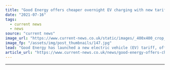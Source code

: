 ```yaml
---
title: "Good Energy offers cheaper overnight EV charging with new tariff"
date: "2021-07-16"
tags: 
  - current news
  - news
source: "current news"
image_url: "https://www.current-news.co.uk/static/images/_400x400_crop_center-center/Good-Energy-One-Point-2.jpg"
image_fp: "/assets/img/post_thumbnails/147.jpg"
lead: "​Good Energy has launched a new electric vehicle (EV) tariff, offering two overnight off-peak periods to charge at a cheaper rate."
article_url: "https://www.current-news.co.uk/news/good-energy-offers-cheaper-overnight-ev-charging-with-new-tariff?utm_source=rss-feeds&utm_medium=rss&utm_campaign=rss"
---
```


---
